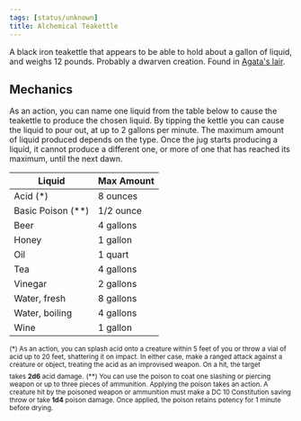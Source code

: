 ```yaml
---
tags: [status/unknown]
title: Alchemical Teakettle
---
```


A black iron teakettle that appears to be able to hold about a gallon of liquid, and weighs 12 pounds. Probably a dwarven creation. Found in [Agata's lair](<../../../../gazetteer/greater-dunmar/dunmari-basin/agata-s-lair.md>). 

## Mechanics

As an action, you can name one liquid from the table below to cause the teakettle to produce the chosen liquid. By tipping the kettle you can cause the liquid to pour out, at up to 2 gallons per minute. The maximum amount of liquid produced depends on the type. Once the jug starts producing a liquid, it cannot produce a different one, or more of one that has reached its maximum, until the next dawn. 

| Liquid       | Max Amount |
| ------------ | ---------- |
| Acid (\*)        | 8 ounces   |
| Basic Poison (\*\*) | 1/2 ounce  |
| Beer         | 4 gallons  |
| Honey        | 1 gallon   |
| Oil          | 1 quart    |
| Tea          | 4 gallons  |
| Vinegar      | 2 gallons  |
| Water, fresh | 8 gallons  |
| Water, boiling  | 4 gallons |
| Wine         | 1 gallon   |
<sub>(\*) As an action, you can splash acid onto a creature within 5 feet of you or throw a vial of acid up to 20 feet, shattering it on impact. In either case, make a ranged attack against a creature or object, treating the acid as an improvised weapon. On a hit, the target takes **2d6** acid damage.</sub>
<sub>(\*\*) You can use the poison to coat one slashing or piercing weapon or up to three pieces of ammunition. Applying the poison takes an action. A creature hit by the poisoned weapon or ammunition must make a DC 10 Constitution saving throw or take **1d4** poison damage. Once applied, the poison retains potency for 1 minute before drying.</sub>

